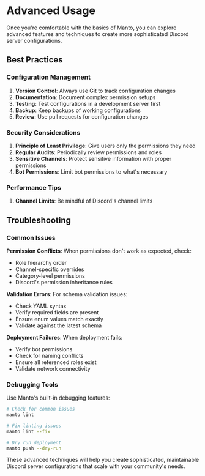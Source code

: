 # Advanced Usage

Once you're comfortable with the basics of Manto, you can explore advanced features and techniques to create more sophisticated Discord server configurations.

## Best Practices

### Configuration Management

1. **Version Control**: Always use Git to track configuration changes
2. **Documentation**: Document complex permission setups
3. **Testing**: Test configurations in a development server first
4. **Backup**: Keep backups of working configurations
5. **Review**: Use pull requests for configuration changes

### Security Considerations

1. **Principle of Least Privilege**: Give users only the permissions they need
2. **Regular Audits**: Periodically review permissions and roles
3. **Sensitive Channels**: Protect sensitive information with proper permissions
4. **Bot Permissions**: Limit bot permissions to what's necessary

### Performance Tips

1. **Channel Limits**: Be mindful of Discord's channel limits

## Troubleshooting

### Common Issues

**Permission Conflicts**: When permissions don't work as expected, check:
- Role hierarchy order
- Channel-specific overrides
- Category-level permissions
- Discord's permission inheritance rules

**Validation Errors**: For schema validation issues:
- Check YAML syntax
- Verify required fields are present
- Ensure enum values match exactly
- Validate against the latest schema

**Deployment Failures**: When deployment fails:
- Verify bot permissions
- Check for naming conflicts
- Ensure all referenced roles exist
- Validate network connectivity

### Debugging Tools

Use Manto's built-in debugging features:
```bash
# Check for common issues
manto lint

# Fix linting issues
manto lint --fix

# Dry run deployment
manto push --dry-run
```

These advanced techniques will help you create sophisticated, maintainable Discord server configurations that scale with your community's needs.
